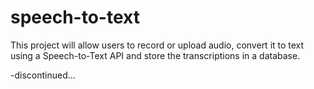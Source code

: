 # speech-to-text
This project will allow users to record or upload audio, convert it to text using a Speech-to-Text API and store the transcriptions in a database.

-discontinued...
